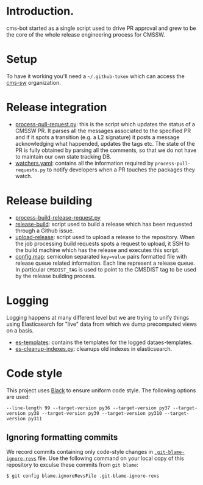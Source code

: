 # Introduction.

cms-bot started as a single script used to drive PR approval and grew to
be the core of the whole release engineering process for CMSSW.

# Setup

To have it working you'll need a `~/.github-token` which can access the
[cms-sw](http://github.io/cms-sw) organization.

# Release integration



- [process-pull-request.py](https://github.com/cms-sw/cms-bot/blob/master/process-pull-request.py):
this is the script which updates the status of a CMSSW PR. It parses all the
messages associated to the specified PR and if it spots a transition (e.g. a L2
signature) it posts a message acknowledging what happended, updates the tags
etc. The state of the PR is fully obtained by parsing all the comments, so that
we do not have to maintain our own state tracking DB.
- [watchers.yaml](https://github.com/cms-sw/cms-bot/blob/master/watchers.yaml):
contains all the information required by `process-pull-requests.py` to notify
developers when a PR touches the packages they watch.

# Release building

- [process-build-release-request.py](https://github.com/cms-sw/cms-bot/blob/master/process-build-release-request.py)
- [release-build](): script used to build a release which has been requested
through a Github issue.
- [upload-release](): script used to upload a release to the repository. When
the job processing build requests spots a request to upload, it SSH to the
build machine which has the release and executes this script.
- [config.map](https://github.com/cms-sw/cms-bot/blob/master/config.map): semicolon separated `key=value`
pairs formatted file with release queue related information. Each line represent a release queue. In
particular `CMSDIST_TAG` is used to point to the CMSDIST tag to be used by the release building process.

# Logging

Logging happens at many different level but we are trying to unify things using
Elasticsearch for "live" data from which we dump precomputed views on a 
basis.

- [es-templates](https://github.com/cms-sw/cms-bot/tree/master/es-templates): contains the templates for the logged dataes-templates.
- [es-cleanup-indexes.py](https://github.com/cms-sw/cms-bot/blob/master/es-cleanup-indexes.py): cleanups old indexes in elasticsearch.

# Code style

This project uses [Black](https://pypi.org/project/black) to ensure uniform code style. The following options are used:

```
--line-length 99 --target-version py36 --target-version py37 --target-version py38 --target-version py39 --target-version py310 --target-version py311
```

## Ignoring formatting commits

We record commits containing only code-style changes in [`.git-blame-ignore-revs`](.git-blame-ignore-revs) file. Use the following command on your local
copy of this repository to exculse these commits from `git blame`:

```
$ git config blame.ignoreRevsFile .git-blame-ignore-revs
```
